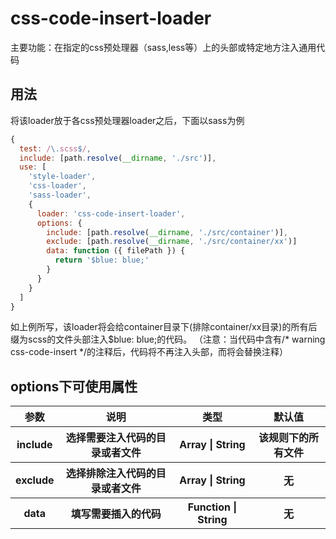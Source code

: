 # css-code-insert-loader
主要功能：在指定的css预处理器（sass,less等）上的头部或特定地方注入通用代码

## 用法
将该loader放于各css预处理器loader之后，下面以sass为例

```js
{
  test: /\.scss$/,
  include: [path.resolve(__dirname, './src')],
  use: [
    'style-loader',
    'css-loader',
    'sass-loader',
    {
      loader: 'css-code-insert-loader',
      options: {
        include: [path.resolve(__dirname, './src/container')],
        exclude: [path.resolve(__dirname, './src/container/xx')]
        data: function ({ filePath }) {
          return '$blue: blue;'
        }
      }
    }
  ]
}
```

如上例所写，该loader将会给container目录下(排除container/xx目录)的所有后缀为scss的文件头部注入$blue: blue;的代码。
（注意：当代码中含有/* warning css-code-insert */的注释后，代码将不再注入头部，而将会替换注释）

## options下可使用属性

<table>
  <tr>
    <th>参数</th>
    <th>说明</th>
    <th>类型</th>
    <th>默认值</th>
  </tr>
  <tr>
    <th>include</th>
    <th>选择需要注入代码的目录或者文件</th>
    <th>Array | String</th>
    <th>该规则下的所有文件</th>
  </tr>
  <tr>
    <th>exclude</th>
    <th>选择排除注入代码的目录或者文件</th>
    <th>Array | String</th>
    <th>无</th>
  </tr>
  <tr>
    <th>data</th>
    <th>填写需要插入的代码</th>
    <th>Function | String</th>
    <th>无</th>
  </tr>
</table>